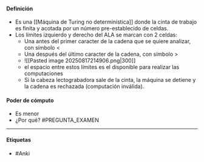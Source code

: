#### Definición
- Es una [[Máquina de Turing no determinística]] donde la cinta de trabajo es finita y acotada por un número pre-establecido de celdas.
- Los límites izquierdo y derecho del ALA se marcan con 2 celdas:
	- Una antes del primer caracter de la cadena que se quiere analizar, con símbolo $<$ 
	- Una después del último caracter de la cadena, con símbolo $>$
	- ![[Pasted image 20250817214906.png|300]]
	- el espacio entre estos límites es el disponible para realizar las computaciones
	- Si la cabeza lectograbadora sale de la cinta, la máquina se detiene y la cadena es rechazada (computación inválida).
#### Poder de cómputo
- Es menor
- ¿Por qué? #PREGUNTA_EXAMEN
***
#### Etiquetas
- #Anki 